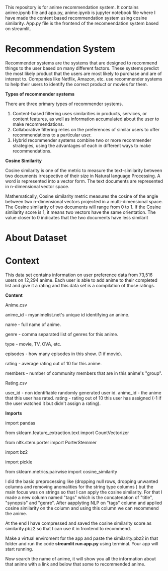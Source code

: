 This repository is for anime recommendation system. It contains anime.ipynb file and app.py, anime.ipynb is jupyter notebook file where I have made the content based recommendation system using cosine similarity. App.py file is the frontend of the recomeendation system based on streamlit.

# Recommendation System

Recommender systems are the systems that are designed to recommend things to the user based on many different factors. These systems predict the most likely product that the users are most likely to purchase and are of interest to. Companies like Netflix, Amazon, etc. use recommender systems to help their users to identify the correct product or movies for them. 

**Types of recommender systems**

There are three primary types of recommender systems.

1. Content-based filtering uses similarities in products, services, or content features, as well as information accumulated about the user to make recommendations.
2. Collaborative filtering relies on the preferences of similar users to offer recommendations to a particular user.
3. Hybrid recommender systems combine two or more recommender strategies, using the advantages of each in different ways to make recommendations.

**Cosine Similarity**

Cosine similarity is one of the metric to measure the text-similarity between two documents irrespective of their size in Natural language Processing. A word is represented into a vector form. The text documents are represented in n-dimensional vector space.

Mathematically, Cosine similarity metric measures the cosine of the angle between two n-dimensional vectors projected in a multi-dimensional space. The Cosine similarity of two documents will range from 0 to 1. If the Cosine similarity score is 1, it means two vectors have the same orientation. The value closer to 0 indicates that the two documents have less similarit

# About Dataset
# Context
This data set contains information on user preference data from 73,516 users on 12,294 anime. Each user is able to add anime to their completed list and give it a rating and this data set is a compilation of those ratings.

**Content**

Anime.csv

anime_id - myanimelist.net's unique id identifying an anime.

name - full name of anime.

genre - comma separated list of genres for this anime.

type - movie, TV, OVA, etc.

episodes - how many episodes in this show. (1 if movie).

rating - average rating out of 10 for this anime.

members - number of community members that are in this anime's
"group".

Rating.csv

user_id - non identifiable randomly generated user id.
anime_id - the anime that this user has rated.
rating - rating out of 10 this user has assigned (-1 if the user watched it but didn't assign a rating).



**Imports**

import pandas

from sklearn.feature_extraction.text import CountVectorizer

from nltk.stem.porter import PorterStemmer

import bz2

import pickle

from sklearn.metrics.pairwise import cosine_similarity

I did the basic preprocessing like (dropping null rows, dropping unwanted columns and removing anomalities for the string type columns ) but the main focus was on strings so that I can apply the cosine similarity. For that I made a new column named "tags" which is the concatenation of "title", "synopsis" and "genre". After aapplyting NLP on "tags" column and applied cosine similarity on the column and using this column we can recommend the anime.

At the end I have compressed and saved the cosine similarity score as similarity.pbz2 so that I can use it in frontend to recommend.

Make a virtual enviroment for the app and paste the similarity.pbz2 in that folder and run the code **streamlit run app.py** using terminal.
Your app will start running.

Now search the name of anime, it will show you all the information about that anime with a link and below that some to recommended anime.
